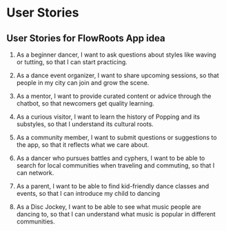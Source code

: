 # User Stories

## User Stories for FlowRoots App idea

1. As a beginner dancer, I want to ask questions about styles like waving or tutting, so that I can start practicing.

2. As a dance event organizer, I want to share upcoming sessions, so that people in my city can join and grow the scene.

3. As a mentor, I want to provide curated content or advice through the chatbot, so that newcomers get quality learning.

4. As a curious visitor, I want to learn the history of Popping and its substyles, so that I understand its cultural roots.

5. As a community member, I want to submit questions or suggestions to the app, so that it reflects what we care about.

6. As a dancer who pursues battles and cyphers, I want to be able to search for local communities when traveling and commuting, so that I can network.

7. As a parent, I want to be able to find kid-friendly dance classes and events, so that I can introduce my child to dancing

8. As a Disc Jockey, I want to be able to see what music people are dancing to, so that I can understand what music is popular in different communities.